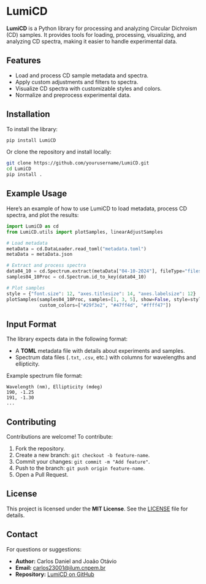 
# LumiCD

**LumiCD** is a Python library for processing and analyzing Circular Dichroism (CD) samples. It provides tools for loading, processing, visualizing, and analyzing CD spectra, making it easier to handle experimental data.

## Features

- Load and process CD sample metadata and spectra.
- Apply custom adjustments and filters to spectra.
- Visualize CD spectra with customizable styles and colors.
- Normalize and preprocess experimental data.

## Installation

To install the library:

```bash
pip install LumiCD
```

Or clone the repository and install locally:

```bash
git clone https://github.com/yourusername/LumiCD.git
cd LumiCD
pip install .
```

## Example Usage

Here’s an example of how to use LumiCD to load metadata, process CD spectra, and plot the results:

```python
import LumiCD as cd
from LumiCD.utils import plotSamples, linearAdjustSamples

# Load metadata
metaData = cd.DataLoader.read_toml("metadata.toml")
metaData = metaData.json

# Extract and process spectra
data04_10 = cd.Spectrum.extract(metaData["04-10-2024"], fileType="filesTXT", buffers="NP")
samples04_10Proc = cd.Spectrum.id_to_key(data04_10)

# Plot samples
style = {"font.size": 12, "axes.titlesize": 14, "axes.labelsize": 12}
plotSamples(samples04_10Proc, samples=[1, 3, 5], show=False, style=style, 
            custom_colors=["#29f3e2", "#47ff4d", "#ffff47"])
```

## Input Format

The library expects data in the following format:
- A **TOML** metadata file with details about experiments and samples.
- Spectrum data files (`.txt`, `.csv`, etc.) with columns for wavelengths and ellipticity.

Example spectrum file format:
```
Wavelength (nm), Ellipticity (mdeg)
190, -1.25
191, -1.30
...
```

## Contributing

Contributions are welcome! To contribute:
1. Fork the repository.
2. Create a new branch: `git checkout -b feature-name`.
3. Commit your changes: `git commit -m "Add feature"`.
4. Push to the branch: `git push origin feature-name`.
5. Open a Pull Request.

## License

This project is licensed under the **MIT License**. See the [LICENSE](LICENSE) file for details.

## Contact

For questions or suggestions:
- **Author:** Carlos Daniel and Joaão Otávio
- **Email:** carlos23001@ilum.cnpem.br
- **Repository:** [LumiCD on GitHub](https://github.com/elementare/Circular-Dichroism)
